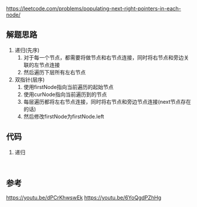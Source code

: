 https://leetcode.com/problems/populating-next-right-pointers-in-each-node/

## 解题思路
1. 递归(先序)
	1. 对于每一个节点，都需要将做节点和右节点连接，同时将右节点和旁边关联的左节点连接
	2. 然后遍历下层所有左右节点
2. 双指针(层序)
	1.  使用firstNode指向当前遍历的起始节点
	2.  使用curNode指向当前遍历到的节点
	3.  每层遍历都将左右节点连接，同时将右节点和旁边节点连接(next节点存在的话)
	4. 然后修改firstNode为firstNode.left
## 代码
1. 递归
```java	
    
```
## 参考
https://youtu.be/dPCrKhwswEk
https://youtu.be/6YoQgdPZhHg